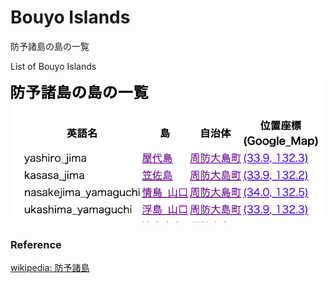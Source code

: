 Bouyo Islands 
===============

防予諸島の島の一覧

List of Bouyo Islands 


![bouyo islands](https://github.com/ohwada/World_Countries/blob/main/geoPandas/polygon_explode/yamaguchi/island_list/bouyo_islands/screenshots/bouyo_islands.png)

### Reference

[wikipedia: 防予諸島](https://ja.wikipedia.org/wiki/%E9%98%B2%E4%BA%88%E8%AB%B8%E5%B3%B6)


